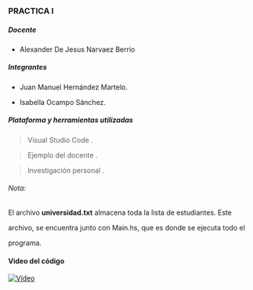 ### PRACTICA I

 ##### Docente
- Alexander De Jesus Narvaez Berrio

##### Integrantes
 - Juan Manuel Hernández Martelo.

 - Isabella Ocampo Sánchez.

##### Plataforma y herramientas utilizadas
> Visual Studio Code .

> Ejemplo del docente .

> Investigación personal .

###### Nota:

El archivo **universidad.txt** almacena toda la lista de estudiantes. Este

archivo, se encuentra junto con Main.hs, que es donde se ejecuta todo el

programa.

#### Video del código 

[![Vídeo](https://img.youtube.com/vi/2qTAhWQPiPQ/0.jpg)](https://www.youtube.com/watch?v=2qTAhWQPiPQ)

